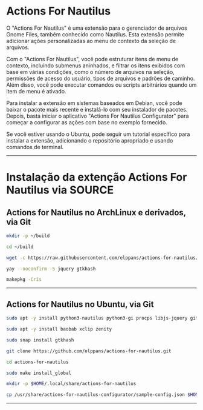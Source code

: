 # Actions For Nautilus

O "Actions For Nautilus" é uma extensão para o gerenciador de arquivos Gnome Files, também conhecido como Nautilus. Esta extensão permite adicionar ações personalizadas ao menu de contexto da seleção de arquivos. 

Com o "Actions For Nautilus", você pode estruturar itens de menu de contexto, incluindo submenus aninhados, e filtrar os itens exibidos com base em várias condições, como o número de arquivos na seleção, permissões de acesso do usuário, tipos de arquivos e padrões de caminho. Além disso, você pode executar comandos ou scripts arbitrários quando um item de menu é ativado.

Para instalar a extensão em sistemas baseados em Debian, você pode baixar o pacote mais recente e instalá-lo com seu instalador de pacotes. Depois, basta iniciar o aplicativo "Actions For Nautilus Configurator" para começar a configurar as ações com base no exemplo fornecido.

Se você estiver usando o Ubuntu, pode seguir um tutorial específico para instalar a extensão, adicionando o repositório apropriado e usando comandos de terminal.
___
# Instalação da extenção Actions For Nautilus via SOURCE

## Actions for Nautilus no ArchLinux e derivados, via Git

```bash
mkdir -p ~/build
```
```bash
cd ~/build
```
```bash
wget -c https://raw.githubusercontent.com/elppans/actions-for-nautilus/refs/heads/main/pkgbuild/PKGBUILD
```
```bash
yay --noconfirm -S jquery gtkhash
```
```bash
makepkg -Cris
```
___
## Actions for Nautilus no Ubuntu, via Git

```bash
sudo apt -y install python3-nautilus python3-gi procps libjs-jquery git make
```
```bash
sudo apt -y install baobab xclip zenity
```
```bash
sudo snap install gtkhash
```
```bash
git clone https://github.com/elppans/actions-for-nautilus.git
```
```bash
cd actions-for-nautilus
```
```bash
sudo make install_global
```
```bash
mkdir -p $HOME/.local/share/actions-for-nautilus
```
```bash
cp /usr/share/actions-for-nautilus-configurator/sample-config.json $HOME/.local/share/actions-for-nautilus/config.json
```
___
